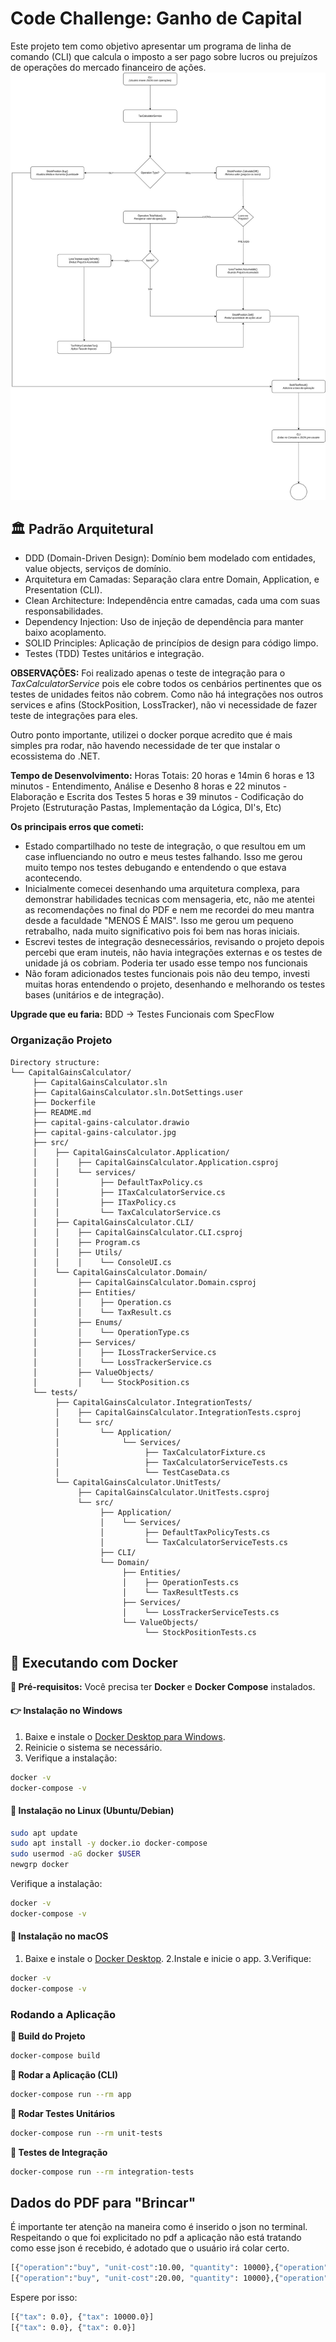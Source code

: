  # Code Challenge: Ganho de Capital

 Este projeto tem como objetivo apresentar um programa de linha de comando (CLI) que calcula o imposto a ser pago sobre lucros ou prejuízos de operações do mercado financeiro de ações.
<br>
![fluxo](capital-gains-calculator.jpg)

## 🏛️ Padrão Arquitetural

- DDD (Domain-Driven Design): Domínio bem modelado com entidades, value objects, serviços de domínio.
- Arquitetura em Camadas: Separação clara entre Domain, Application, e Presentation (CLI).
- Clean Architecture: Independência entre camadas, cada uma com suas responsabilidades.
- Dependency Injection: Uso de injeção de dependência para manter baixo acoplamento.
- SOLID Principles: Aplicação de princípios de design para código limpo.
- Testes (TDD)	Testes unitários e integração.

**OBSERVAÇÕES:**
Foi realizado apenas o teste de integração para o *TaxCalculatorService* pois ele cobre todos os cenbários pertinentes que os testes de unidades feitos não cobrem. Como não há integrações nos outros services e afins (StockPosition, LossTracker), não vi necessidade de fazer teste de integrações para eles. 

Outro ponto importante, utilizei o docker porque acredito que é mais simples pra rodar, não havendo necessidade de ter que instalar o ecossistema do .NET.

**Tempo de Desenvolvimento:**
Horas Totais: 20 horas e 14min
6 horas e 13 minutos - Entendimento, Análise e Desenho
8 horas e 22 minutos - Elaboração e Escrita dos Testes
5 horas e 39 minutos - Codificação do Projeto (Estruturação Pastas, Implementação da Lógica, DI's, Etc)

**Os principais erros que cometi:**
- Estado compartilhado no teste de integração, o que resultou em um case influenciando no outro e meus testes falhando. Isso me gerou muito tempo nos testes debugando e entendendo o que estava acontecendo.
- Inicialmente comecei desenhando uma arquitetura complexa, para demonstrar habilidades tecnicas com mensageria, etc, não me atentei as recomendações no final do PDF e nem me recordei do meu mantra desde a faculdade "MENOS É MAIS". Isso me gerou um pequeno retrabalho, nada muito significativo pois foi bem nas horas iniciais.
- Escrevi testes de integração desnecessários, revisando o projeto depois percebi que eram inuteis, não havia integrações externas e os testes de unidade já os cobriam. Poderia ter usado esse tempo nos funcionais
- Não foram adicionados testes funcionais pois não deu tempo, investi muitas horas entendendo o projeto, desenhando e melhorando os testes bases (unitários e de integração).

**Upgrade que eu faria:** BDD -> Testes Funcionais com SpecFlow

### Organização Projeto
```
Directory structure:
└── CapitalGainsCalculator/
     ├── CapitalGainsCalculator.sln
     ├── CapitalGainsCalculator.sln.DotSettings.user
     ├── Dockerfile
     ├── README.md
     ├── capital-gains-calculator.drawio
     ├── capital-gains-calculator.jpg
     ├── src/
     │    ├── CapitalGainsCalculator.Application/
     │    │    ├── CapitalGainsCalculator.Application.csproj
     │    │    └── services/
     │    │         ├── DefaultTaxPolicy.cs
     │    │         ├── ITaxCalculatorService.cs
     │    │         ├── ITaxPolicy.cs
     │    │         └── TaxCalculatorService.cs
     │    ├── CapitalGainsCalculator.CLI/
     │    │    ├── CapitalGainsCalculator.CLI.csproj
     │    │    ├── Program.cs
     │    │    ├── Utils/
     │    │    │    └── ConsoleUI.cs
     │    └── CapitalGainsCalculator.Domain/
     │         ├── CapitalGainsCalculator.Domain.csproj
     │         ├── Entities/
     │         │    ├── Operation.cs
     │         │    └── TaxResult.cs
     │         ├── Enums/
     │         │    └── OperationType.cs
     │         ├── Services/
     │         │    ├── ILossTrackerService.cs
     │         │    └── LossTrackerService.cs
     │         ├── ValueObjects/
     │         │    └── StockPosition.cs
     └── tests/
          ├── CapitalGainsCalculator.IntegrationTests/
          │    ├── CapitalGainsCalculator.IntegrationTests.csproj
          │    └── src/
          │         └── Application/
          │              └── Services/
          │                   ├── TaxCalculatorFixture.cs
          │                   ├── TaxCalculatorServiceTests.cs
          │                   └── TestCaseData.cs
          └── CapitalGainsCalculator.UnitTests/
               ├── CapitalGainsCalculator.UnitTests.csproj
               └── src/
                    ├── Application/
                    │    └── Services/
                    │         ├── DefaultTaxPolicyTests.cs
                    │         └── TaxCalculatorServiceTests.cs
                    ├── CLI/
                    └── Domain/
                         ├── Entities/
                         │    ├── OperationTests.cs
                         │    └── TaxResultTests.cs
                         ├── Services/
                         │    └── LossTrackerServiceTests.cs
                         └── ValueObjects/
                              └── StockPositionTests.cs
``` 


## 🐳 Executando com Docker

**🔧 Pré-requisitos:** Você precisa ter **Docker** e **Docker Compose** instalados.

#### 👉 Instalação no Windows

1. Baixe e instale o [Docker Desktop para Windows](https://www.docker.com/products/docker-desktop).
2. Reinicie o sistema se necessário.
3. Verifique a instalação:

```bash
docker -v
docker-compose -v
``` 

#### 🐧 Instalação no Linux (Ubuntu/Debian)
```bash
sudo apt update
sudo apt install -y docker.io docker-compose
sudo usermod -aG docker $USER
newgrp docker

```
Verifique a instalação:

```bash
docker -v
docker-compose -v
```

#### 🍎 Instalação no macOS
1. Baixe e instale o [Docker Desktop](https://www.docker.com/products/docker-desktop).
2.Instale e inicie o app.
3.Verifique:
```bash
docker -v
docker-compose -v
```

### Rodando a Aplicação
**🔨 Build do Projeto**
```bash 
docker-compose build
``` 
**🚀 Rodar a Aplicação (CLI)**
```bash
docker-compose run --rm app
```
**🧪 Rodar Testes Unitários**
```bash
docker-compose run --rm unit-tests
```
**🔄 Testes de Integração**
```bash
docker-compose run --rm integration-tests
```

## Dados do PDF para "Brincar"

É importante ter atenção na maneira como é inserido o json no terminal. Respeitando o que foi explicitado no pdf a aplicação não está tratando como esse json é recebido, é adotado que o usuário irá colar certo.

```bash 
[{"operation":"buy", "unit-cost":10.00, "quantity": 10000},{"operation":"sell", "unit-cost":20.00, "quantity": 5000}]
[{"operation":"buy", "unit-cost":20.00, "quantity": 10000},{"operation":"sell", "unit-cost":10.00, "quantity": 5000}]
``` 

Espere por isso:
```bash 
[{"tax": 0.0}, {"tax": 10000.0}]
[{"tax": 0.0}, {"tax": 0.0}]
``` 